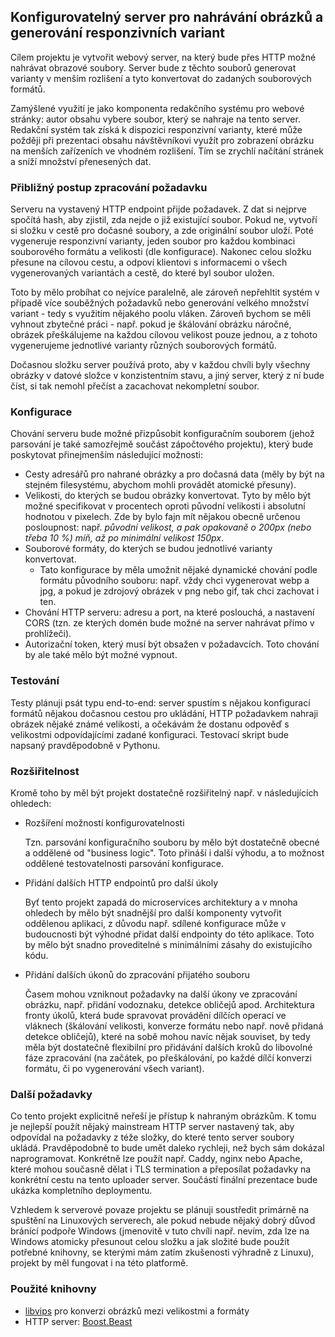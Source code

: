 ## Konfigurovatelný server pro nahrávání obrázků a generování responzivních variant

Cílem projektu je vytvořit webový server, na který bude přes HTTP možné nahrávat obrazové soubory. Server bude z těchto souborů generovat varianty v menším rozlišení a tyto konvertovat do zadaných souborových formátů.

Zamýšlené využití je jako komponenta redakčního systému pro webové stránky: autor obsahu vybere soubor, který se nahraje na tento server.
Redakční systém tak získá k dispozici responzivní varianty, které může požději při prezentaci obsahu návštěvníkovi využít pro zobrazení obrázku na menších zařízeních ve vhodném rozlišení. Tím se zrychlí načítání stránek a sníží množství přenesených dat.

### Přibližný postup zpracování požadavku

Serveru na vystavený HTTP endpoint přijde požadavek. Z dat si nejprve spočítá hash, aby zjistil, zda nejde o již existující soubor. Pokud ne, vytvoří si složku v cestě pro dočasné soubory, a zde originální soubor uloží. Poté vygeneruje responzivní varianty, jeden soubor pro každou kombinaci souborového formátu a velikosti (dle konfigurace). Nakonec celou složku přesune na cílovou cestu, a odpoví klientovi s informacemi o všech vygenerovaných variantách a cestě, do které byl soubor uložen.

Toto by mělo probíhat co nejvíce paralelně, ale zároveň nepřehltit systém v případě více souběžných požadavků nebo generování velkého množství variant - tedy s využitím nějakého poolu vláken. Zároveň bychom se měli vyhnout zbytečné práci - např. pokud je škálování obrázku náročné, obrázek přeškálujeme na každou cílovou velikost pouze jednou, a z tohoto vygenerujeme jednotlivé varianty různých souborových formátů.

Dočasnou složku server používá proto, aby v každou chvíli byly všechny obrázky v datové složce v konzistentním stavu, a jiný server, který z ní bude číst, si tak nemohl přečíst a zacachovat nekompletní soubor.

### Konfigurace

Chování serveru bude možné přizpůsobit konfiguračním souborem (jehož parsování je také samozřejmě součást zápočtového projektu), který bude poskytovat přinejmenším následující možnosti:

- Cesty adresářů pro nahrané obrázky a pro dočasná data (měly by být na stejném filesystému, abychom mohli provádět atomické přesuny).
- Velikosti, do kterých se budou obrázky konvertovat. Tyto by mělo být možné specifikovat v procentech oproti původní velikosti i absolutní hodnotou v pixelech. Zde by bylo fajn mít nějakou obecně určenou posloupnost: např. _původní velikost, a pak opakovaně o 200px (nebo třeba 10 %) míň, až po minimální velikost 150px_.
- Souborové formáty, do kterých se budou jednotlivé varianty konvertovat.
  - Tato konfigurace by měla umožnit nějaké dynamické chování podle formátu původního souboru: např. vždy chci vygenerovat webp a jpg, a pokud je zdrojový obrázek v png nebo gif, tak chci zachovat i ten.
- Chování HTTP serveru: adresu a port, na které poslouchá, a nastavení CORS (tzn. ze kterých domén bude možné na server nahrávat přímo v prohlížeči).
- Autorizační token, který musí být obsažen v požadavcích. Toto chování by ale také mělo být možné vypnout.

### Testování

Testy plánuji psát typu end-to-end: server spustím s nějakou konfigurací formátů nějakou dočasnou cestou pro ukládání, HTTP požadavkem nahraji obrázek nějaké známé velikosti, a očekávám že dostanu odpověď s velikostmi odpovídajícími zadané konfiguraci. Testovací skript bude napsaný pravděpodobně v Pythonu.

### Rozšiřitelnost

Kromě toho by měl být projekt dostatečně rozšiřitelný např. v následujících ohledech:

- Rozšíření možností konfigurovatelnosti

  Tzn. parsování konfiguračního souboru by mělo být dostatečně obecné a oddělené od "business logic". Toto přináší i další výhodu, a to možnost oddělené testovatelnosti parsování konfigurace.

- Přidání dalších HTTP endpointů pro další úkoly

  Byť tento projekt zapadá do microservices architektury a v mnoha ohledech by mělo být snadnější pro další komponenty vytvořit oddělenou aplikaci, z důvodu např. sdílené konfigurace může v budoucnosti být výhodné přidat další endpointy do této aplikace. Toto by mělo být snadno proveditelné s minimálními zásahy do existujícího kódu.

- Přidání dalších úkonů do zpracování přijatého souboru

  Časem mohou vzniknout požadavky na další úkony ve zpracování obrázku, např. přidání vodoznaku, detekce obličejů apod. Architektura fronty úkolů, která bude spravovat provádění dílčích operací ve vláknech (škálování velikosti, konverze formátu nebo např. nově přidaná detekce obličejů), které na sobě mohou navíc nějak souviset, by tedy měla být dostatečně flexibilní pro přidávání dalších kroků do libovolné fáze zpracování (na začátek, po přeškálování, po každé dílčí konverzi formátu, či po vygenerování všech variant).

### Další požadavky

Co tento projekt explicitně neřeší je přístup k nahraným obrázkům. K tomu je nejlepší použít nějaký mainstream HTTP server nastavený tak, aby odpovídal na požadavky z téže složky, do které tento server soubory ukládá. Pravděpodobně to bude umět daleko rychleji, než bych sám dokázal naprogramovat. Konkrétně lze použít např. Caddy, nginx nebo Apache, které mohou současně dělat i TLS termination a přeposílat požadavky na konkrétní cestu na tento uploader server. Součástí finální prezentace bude ukázka kompletního deploymentu.

Vzhledem k serverové povaze projektu se plánuji soustředit primárně na spuštění na Linuxových serverech, ale pokud nebude nějaký dobrý důvod bránící podpoře Windows (jmenovitě v tuto chvíli např. nevím, zda lze na Windows atomicky přesunout celou složku a jak složité bude použít potřebné knihovny, se kterými mám zatím zkušenosti výhradně z Linuxu), projekt by měl fungovat i na této platformě.

### Použité knihovny

- [libvips](https://github.com/libvips/libvips) pro konverzi obrázků mezi velikostmi a formáty
- HTTP server: [Boost.Beast](https://github.com/boostorg/beast)

